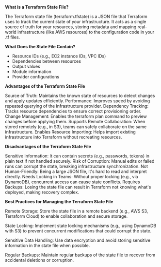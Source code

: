 **What is a Terraform State File?**

The Terraform state file (terraform.tfstate) is a JSON file that Terraform uses to track the current state of your infrastructure. It acts as a single source of truth for your resources, storing metadata and mapping real-world infrastructure (like AWS resources) to the configuration code in your .tf files.

**What Does the State File Contain?**

- Resource IDs (e.g., EC2 instance IDs, VPC IDs)
- Dependencies between resources
- Output values
- Module information
- Provider configurations

**Advantages of the Terraform State File**

Source of Truth: Maintains the known state of resources to detect changes and apply updates efficiently.
Performance: Improves speed by avoiding repeated querying of the infrastructure provider.
Dependency Tracking: Tracks resource dependencies to ensure correct provisioning order.
Change Management: Enables the terraform plan command to preview changes before applying them.
Supports Remote Collaboration: When stored remotely (e.g., in S3), teams can safely collaborate on the same infrastructure.
Enables Resource Importing: Helps import existing infrastructure into Terraform without recreating resources.

**Disadvantages of the Terraform State File**

Sensitive Information: It can contain secrets (e.g., passwords, tokens) in plain text if not handled securely.
Risk of Corruption: Manual edits or failed runs can corrupt the state, breaking infrastructure synchronization.
Not Human-Friendly: Being a large JSON file, it's hard to read and interpret directly.
Needs Locking in Teams: Without proper locking (e.g., via DynamoDB), concurrent access can cause state conflicts.
Requires Backups: Losing the state file can result in Terraform not knowing what's deployed, making recovery complex.

**Best Practices for Managing the Terraform State File**

Remote Storage: Store the state file in a remote backend (e.g., AWS S3, Terraform Cloud) to enable collaboration and secure storage.​

State Locking: Implement state locking mechanisms (e.g., using DynamoDB with S3) to prevent concurrent modifications that could corrupt the state.​

Sensitive Data Handling: Use data encryption and avoid storing sensitive information in the state file when possible.​

Regular Backups: Maintain regular backups of the state file to recover from accidental deletions or corruption.